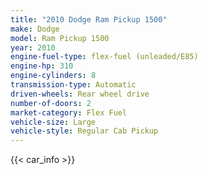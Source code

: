 ```yaml
---
title: "2010 Dodge Ram Pickup 1500"
make: Dodge
model: Ram Pickup 1500
year: 2010
engine-fuel-type: flex-fuel (unleaded/E85)
engine-hp: 310
engine-cylinders: 8
transmission-type: Automatic
driven-wheels: Rear wheel drive
number-of-doors: 2
market-category: Flex Fuel
vehicle-size: Large
vehicle-style: Regular Cab Pickup
---
```


{{< car_info >}}
